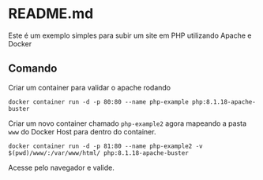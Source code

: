 # README.md

Este é um exemplo simples para subir um site em PHP utilizando Apache e Docker

## Comando

Criar um container para validar o apache rodando
```
docker container run -d -p 80:80 --name php-example php:8.1.18-apache-buster
```

Criar um novo container chamado `php-example2` agora mapeando a pasta `www` do Docker Host para dentro do container.
```
docker container run -d -p 81:80 --name php-example2 -v $(pwd)/www/:/var/www/html/ php:8.1.18-apache-buster 
```

Acesse pelo navegador e valide.